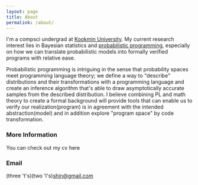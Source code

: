```yaml
---
layout: page
title: About
permalink: /about/
---
```


I'm a compsci undergrad at [Kookmin University](https://english.kookmin.ac.kr/). My current research interest lies in
Bayesian statistics and [probabilistic programming](https://en.wikipedia.org/wiki/Probabilistic_programming), especially on
how we can translate probabilistic models into formally verified programs with relative ease.

Probabilistic programming is intriguing in the sense that probability spaces meet programming language theory; we define a way to
"describe" distributions and their transformations with a programming language and create an inference algorithm that's able to draw asymptotically accurate samples from the described distribution. I believe combining PL and math theory to create a formal background will provide tools that can enable us to verify our realization(program) is in agreement with the intended abstraction(model) and in addition
explore "program space" by code transformation.

### More Information

You can check out my cv here

### Email

(three 't's)(two 'l's)shin@gmail.com